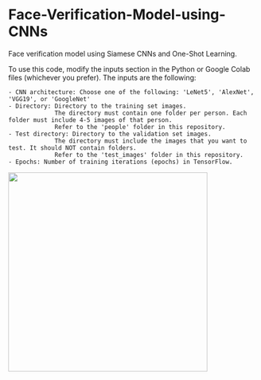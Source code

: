# Face-Verification-Model-using-CNNs
Face verification model using Siamese CNNs and One-Shot Learning.

To use this code, modify the inputs section in the Python or Google Colab files (whichever you prefer). 
The inputs are the following:
          
    - CNN architecture: Choose one of the following: 'LeNet5', 'AlexNet', 'VGG19', or 'GoogleNet'
    - Directory: Directory to the training set images. 
                 The directory must contain one folder per person. Each folder must include 4-5 images of that person.
                 Refer to the 'people' folder in this repository.
    - Test directory: Directory to the validation set images. 
                 The directory must include the images that you want to test. It should NOT contain folders. 
                 Refer to the 'test_images' folder in this repository.
    - Epochs: Number of training iterations (epochs) in TensorFlow.
    
 
<img src="siamese_network.jpeg" width="400"  />
